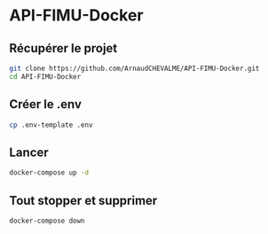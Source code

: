 # API-FIMU-Docker
## Récupérer le projet
```bash
git clone https://github.com/ArnaudCHEVALME/API-FIMU-Docker.git
cd API-FIMU-Docker
```

## Créer le .env
```bash
cp .env-template .env
```

## Lancer
```bash
docker-compose up -d
```
## Tout stopper et supprimer
```bash
docker-compose down
```
